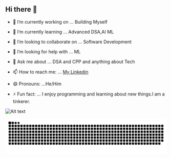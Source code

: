 ## Hi there 👋

- 🔭 I’m currently working on ... Building Myself
- 🌱 I’m currently learning ... Advanced DSA,AI ML
- 👯 I’m looking to collaborate on ... Software Development
- 🤔 I’m looking for help with ... ML
- 💬 Ask me about ... DSA and CPP and anything about Tech
- 📫 How to reach me: ...  [My Linkedin](https://www.linkedin.com/in/vishal-kurve-8620871b8/)
   
- 😄 Pronouns: ...He/Him
- ⚡ Fun fact: ... I enjoy programming and learning about new things.I am a tinkerer.


![Alt text](https://camo.githubusercontent.com/b7c4792e2fb33e395b587391cf0c28c4bf036bf61d73f36156de8fc3d1c8610c/68747470733a2f2f6769746875622d726561646d652d73746174732e76657263656c2e6170702f6170692f746f702d6c616e67732f3f757365726e616d653d4d415a4841524d494b266c616e67735f636f756e743d3130)

![My SVG Image](https://github.com/vish2002/Python-Game/blob/main/github-user-contribution.svg)

